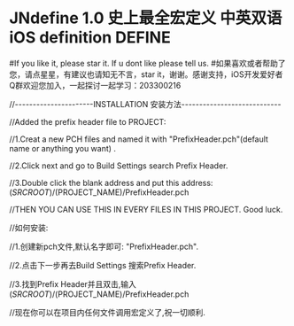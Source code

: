 # JNdefine 1.0 史上最全宏定义 中英双语 iOS definition DEFINE

#If you like it, please star it. If u dont like please tell us.
#如果喜欢或者帮助了您，请点星星，有建议也请知无不言，star it，谢谢。感谢支持，iOS开发爱好者Q群欢迎您加入，一起探讨一起学习：203300216

//----------------------INSTALLATION 安装方法----------------------------

//Added the prefix header file to PROJECT:

//1.Creat a new PCH files and named it with "PrefixHeader.pch"(default name or anything you want) .

//2.Click next and go to Build Settings search Prefix Header.

//3.Double click the blank address and put this address: $(SRCROOT)/$(PROJECT_NAME)/PrefixHeader.pch

//THEN YOU CAN USE THIS IN EVERY FILES IN THIS PROJECT. Good luck.

//如何安装:

//1.创建新pch文件,默认名字即可: "PrefixHeader.pch".

//2.点击下一步再去Build Settings 搜索Prefix Header.

//3.找到Prefix Header并且双击,输入$(SRCROOT)/$(PROJECT_NAME)/PrefixHeader.pch

//现在你可以在项目内任何文件调用宏定义了,祝一切顺利.
